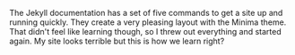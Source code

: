The Jekyll documentation has a set of five commands to get a site up and running quickly. They create a very pleasing layout with the Minima theme. That didn't feel like learning though, so I threw out everything and started again. My site looks terrible but this is how we learn right?
